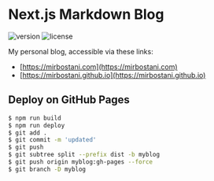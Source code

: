 # Next.js Markdown Blog

![version](https://img.shields.io/badge/version-0.1.4-teal.svg)
![license](https://img.shields.io/badge/license-MIT-blue.svg)

My personal blog, accessible via these links:

- [https://mirbostani.com](https://mirbostani.com)
- [https://mirbostani.github.io](https://mirbostani.github.io)

## Deploy on GitHub Pages

```bash
$ npm run build
$ npm run deploy
$ git add .
$ git commit -m 'updated'
$ git push
$ git subtree split --prefix dist -b myblog
$ git push origin myblog:gh-pages --force
$ git branch -D myblog
```